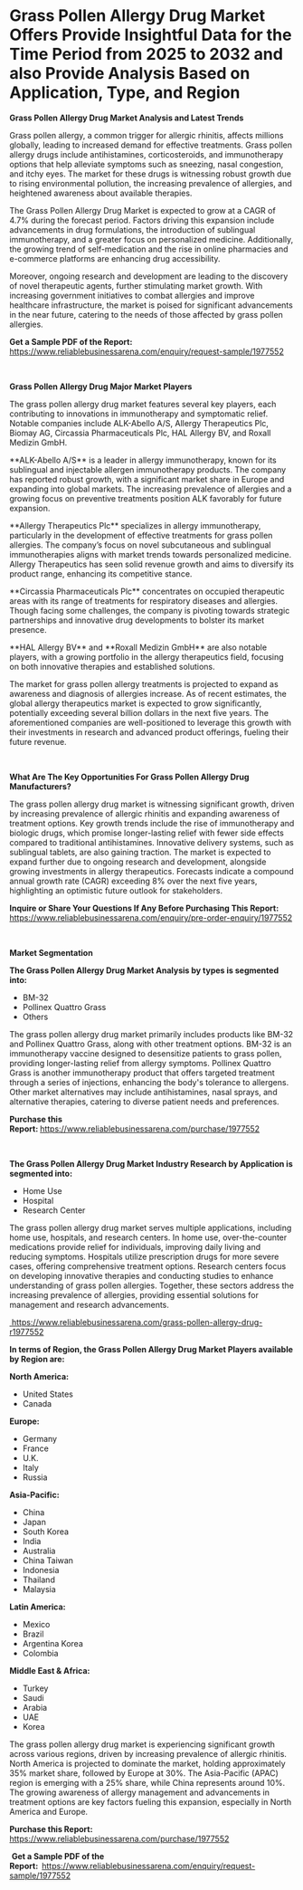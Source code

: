 <p><h1>Grass Pollen Allergy Drug Market Offers Provide Insightful Data for the Time Period from 2025 to 2032 and also Provide Analysis Based on Application, Type, and Region</h1></p><p><strong>Grass Pollen Allergy Drug Market Analysis and Latest Trends</strong></p>
<p><p>Grass pollen allergy, a common trigger for allergic rhinitis, affects millions globally, leading to increased demand for effective treatments. Grass pollen allergy drugs include antihistamines, corticosteroids, and immunotherapy options that help alleviate symptoms such as sneezing, nasal congestion, and itchy eyes. The market for these drugs is witnessing robust growth due to rising environmental pollution, the increasing prevalence of allergies, and heightened awareness about available therapies.</p><p>The Grass Pollen Allergy Drug Market is expected to grow at a CAGR of 4.7% during the forecast period. Factors driving this expansion include advancements in drug formulations, the introduction of sublingual immunotherapy, and a greater focus on personalized medicine. Additionally, the growing trend of self-medication and the rise in online pharmacies and e-commerce platforms are enhancing drug accessibility. </p><p>Moreover, ongoing research and development are leading to the discovery of novel therapeutic agents, further stimulating market growth. With increasing government initiatives to combat allergies and improve healthcare infrastructure, the market is poised for significant advancements in the near future, catering to the needs of those affected by grass pollen allergies.</p></p>
<p><strong>Get a Sample PDF of the Report:&nbsp;</strong> <a href="https://www.reliablebusinessarena.com/enquiry/request-sample/1977552?utm_campaign=3262&utm_medium=2&utm_source=Github&utm_content=ia&utm_term=19042025&utm_id=grass-pollen-allergy-drug">https://www.reliablebusinessarena.com/enquiry/request-sample/1977552</a></p>
<p>&nbsp;</p>
<p><strong>Grass Pollen Allergy Drug Major Market Players</strong></p>
<p><p>The grass pollen allergy drug market features several key players, each contributing to innovations in immunotherapy and symptomatic relief. Notable companies include ALK-Abello A/S, Allergy Therapeutics Plc, Biomay AG, Circassia Pharmaceuticals Plc, HAL Allergy BV, and Roxall Medizin GmbH.</p><p>**ALK-Abello A/S** is a leader in allergy immunotherapy, known for its sublingual and injectable allergen immunotherapy products. The company has reported robust growth, with a significant market share in Europe and expanding into global markets. The increasing prevalence of allergies and a growing focus on preventive treatments position ALK favorably for future expansion.</p><p>**Allergy Therapeutics Plc** specializes in allergy immunotherapy, particularly in the development of effective treatments for grass pollen allergies. The company’s focus on novel subcutaneous and sublingual immunotherapies aligns with market trends towards personalized medicine. Allergy Therapeutics has seen solid revenue growth and aims to diversify its product range, enhancing its competitive stance.</p><p>**Circassia Pharmaceuticals Plc** concentrates on occupied therapeutic areas with its range of treatments for respiratory diseases and allergies. Though facing some challenges, the company is pivoting towards strategic partnerships and innovative drug developments to bolster its market presence.</p><p>**HAL Allergy BV** and **Roxall Medizin GmbH** are also notable players, with a growing portfolio in the allergy therapeutics field, focusing on both innovative therapies and established solutions.</p><p>The market for grass pollen allergy treatments is projected to expand as awareness and diagnosis of allergies increase. As of recent estimates, the global allergy therapeutics market is expected to grow significantly, potentially exceeding several billion dollars in the next five years. The aforementioned companies are well-positioned to leverage this growth with their investments in research and advanced product offerings, fueling their future revenue.</p></p>
<p>&nbsp;</p>
<p><strong>What Are The Key Opportunities For Grass Pollen Allergy Drug Manufacturers?</strong></p>
<p><p>The grass pollen allergy drug market is witnessing significant growth, driven by increasing prevalence of allergic rhinitis and expanding awareness of treatment options. Key growth trends include the rise of immunotherapy and biologic drugs, which promise longer-lasting relief with fewer side effects compared to traditional antihistamines. Innovative delivery systems, such as sublingual tablets, are also gaining traction. The market is expected to expand further due to ongoing research and development, alongside growing investments in allergy therapeutics. Forecasts indicate a compound annual growth rate (CAGR) exceeding 8% over the next five years, highlighting an optimistic future outlook for stakeholders.</p></p>
<p><strong>Inquire or Share Your Questions If Any Before Purchasing This Report:</strong> <a href="https://www.reliablebusinessarena.com/enquiry/pre-order-enquiry/1977552?utm_campaign=3262&utm_medium=2&utm_source=Github&utm_content=ia&utm_term=19042025&utm_id=grass-pollen-allergy-drug">https://www.reliablebusinessarena.com/enquiry/pre-order-enquiry/1977552</a></p>
<p>&nbsp;</p>
<p><strong>Market Segmentation</strong></p>
<p><strong>The Grass Pollen Allergy Drug Market Analysis by types is segmented into:</strong></p>
<p><ul><li>BM-32</li><li>Pollinex Quattro Grass</li><li>Others</li></ul></p>
<p><p>The grass pollen allergy drug market primarily includes products like BM-32 and Pollinex Quattro Grass, along with other treatment options. BM-32 is an immunotherapy vaccine designed to desensitize patients to grass pollen, providing longer-lasting relief from allergy symptoms. Pollinex Quattro Grass is another immunotherapy product that offers targeted treatment through a series of injections, enhancing the body's tolerance to allergens. Other market alternatives may include antihistamines, nasal sprays, and alternative therapies, catering to diverse patient needs and preferences.</p></p>
<p><strong>Purchase this Report:&nbsp;</strong><a href="https://www.reliablebusinessarena.com/purchase/1977552?utm_campaign=3262&utm_medium=2&utm_source=Github&utm_content=ia&utm_term=19042025&utm_id=grass-pollen-allergy-drug">https://www.reliablebusinessarena.com/purchase/1977552</a></p>
<p>&nbsp;</p>
<p><strong>The Grass Pollen Allergy Drug Market Industry Research by Application is segmented into:</strong></p>
<p><ul><li>Home Use</li><li>Hospital</li><li>Research Center</li></ul></p>
<p><p>The grass pollen allergy drug market serves multiple applications, including home use, hospitals, and research centers. In home use, over-the-counter medications provide relief for individuals, improving daily living and reducing symptoms. Hospitals utilize prescription drugs for more severe cases, offering comprehensive treatment options. Research centers focus on developing innovative therapies and conducting studies to enhance understanding of grass pollen allergies. Together, these sectors address the increasing prevalence of allergies, providing essential solutions for management and research advancements.</p></p>
<p><a href="https://www.reliablebusinessarena.com/grass-pollen-allergy-drug-r1977552?utm_campaign=3262&utm_medium=2&utm_source=Github&utm_content=ia&utm_term=19042025&utm_id=grass-pollen-allergy-drug">&nbsp;https://www.reliablebusinessarena.com/grass-pollen-allergy-drug-r1977552</a></p>
<p><strong>In terms of Region, the Grass Pollen Allergy Drug Market Players available by Region are:</strong></p>
<p>
    <p> <strong> North America: </strong>
        <ul>
            <li>United States</li>
            <li>Canada</li>
        </ul>
        </p> 
    <p> <strong> Europe: </strong>
        <ul>
            <li>Germany</li>
            <li>France</li>
            <li>U.K.</li>
            <li>Italy</li>
            <li>Russia</li>
        </ul>
        </p> 
    <p> <strong> Asia-Pacific: </strong>
        <ul>
            <li>China</li>
            <li>Japan</li>
            <li>South Korea</li>
            <li>India</li>
            <li>Australia</li>
            <li>China Taiwan</li>
            <li>Indonesia</li>
            <li>Thailand</li>
            <li>Malaysia</li>
        </ul>
        </p> 
    <p> <strong> Latin America: </strong>
        <ul>
            <li>Mexico</li>
            <li>Brazil</li>
            <li>Argentina Korea</li>
            <li>Colombia</li>
        </ul>
        </p> 
    <p> <strong> Middle East & Africa: </strong>
        <ul>
            <li>Turkey</li>
            <li>Saudi</li>
            <li>Arabia</li>
            <li>UAE</li>
            <li>Korea</li>
        </ul>
    </p>
    </p>
<p><p>The grass pollen allergy drug market is experiencing significant growth across various regions, driven by increasing prevalence of allergic rhinitis. North America is projected to dominate the market, holding approximately 35% market share, followed by Europe at 30%. The Asia-Pacific (APAC) region is emerging with a 25% share, while China represents around 10%. The growing awareness of allergy management and advancements in treatment options are key factors fueling this expansion, especially in North America and Europe.</p></p>
<p><strong>Purchase this Report: </strong><a href="https://www.reliablebusinessarena.com/purchase/1977552?utm_campaign=3262&utm_medium=2&utm_source=Github&utm_content=ia&utm_term=19042025&utm_id=grass-pollen-allergy-drug">https://www.reliablebusinessarena.com/purchase/1977552</a></p>
<p>&nbsp;<strong>Get a Sample PDF of the Report:&nbsp;&nbsp;</strong><a href="https://www.reliablebusinessarena.com/enquiry/request-sample/1977552?utm_campaign=3262&utm_medium=2&utm_source=Github&utm_content=ia&utm_term=19042025&utm_id=grass-pollen-allergy-drug">https://www.reliablebusinessarena.com/enquiry/request-sample/1977552</a></p>
<p><strong></strong></p>
<p><p></p><p></p><p></p></p>
